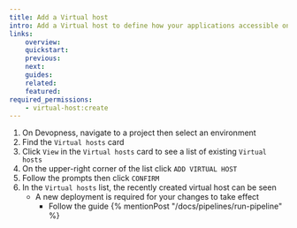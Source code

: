 ```yaml
---
title: Add a Virtual host
intro: Add a Virtual host to define how your applications accessible on the internet by IP address or domain name
links:
    overview:
    quickstart:
    previous:
    next:
    guides:
    related:
    featured:
required_permissions:
    - virtual-host:create
---
```


1. On Devopness, navigate to a project then select an environment
1. Find the `Virtual hosts` card
1. Click `View` in the `Virtual hosts` card to see a list of existing `Virtual hosts`
1. On the upper-right corner of the list click `ADD VIRTUAL HOST`
1. Follow the prompts then click `CONFIRM`
1. In the `Virtual hosts` list, the recently created virtual host can be seen
    - A new deployment is required for your changes to take effect
        - Follow the guide {% mentionPost "/docs/pipelines/run-pipeline" %}


